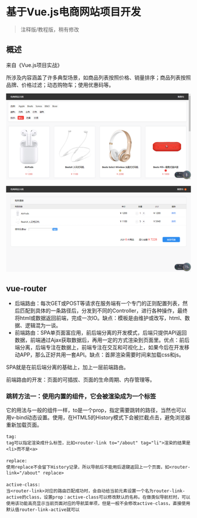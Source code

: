 # 基于Vue.js电商网站项目开发

> 注释版/教程版，稍有修改
## 概述
来自《Vue.js项目实战》  

所涉及内容涵盖了许多典型场景，如商品列表按照价格、销量排序；商品列表按照品牌、价格过滤；动态购物车；使用优惠码等。

![alt](/images/cut-1.jpg)

![alt](/images/cut-2.jpg)

## vue-router
* 后端路由：每次GET或POST等请求在服务端有一个专门的正则配置列表，然后匹配到具体的一条路径后，分发到不同的Controller，进行各种操作，最终将html或数据返回前端，完成一次IO。缺点：模板是由维护或改写，html、数据、逻辑混为一谈。
* 前端路由：SPA单页面富应用，前后端分离的开发模式，后端只提供API返回数据，前端通过Ajax获取数据后，再用一定的方式渲染到页面里。优点：前后端分离，后端专注在数据上，前端专注在交互和可视化上，如果今后在开发移动APP，那么正好共用一套API。缺点：首屏渲染需要时间来加载css和js。

SPA就是在前后端分离的基础上，加上一层前端路由。

前端路由的开发：页面的可插拔、页面的生命周期、内存管理等。

### 跳转方法一：使用内置的<router-link>组件，它会被渲染成为一个<a>标签
它的用法与一般的组件一样，to是一个prop，指定需要跳转的路径，当然也可以用v-bind动态设置。使用<router-link>，在HTML5的History模式下会被拦截点击，避免浏览器重新加载页面。

```
tag:
tag可以指定渲染成什么标签，比如<router-link to="/about" tag="li">渲染的结果是<li>而不是<a>

replace:
使用replace不会留下History记录，所以导航后不能用后退键返回上一个页面，如<router-link="/about" replace>

active-class:
当<router-link>对应的路由匹配成功时，会自动给当前元素设置一个名为router-link-active的class，设置prop：active-class可以修改默认的名称。在做类似导航栏时，可以使用该功能高亮显示当前页面对应的导航菜单项，但是一般不会修改active-class，直接使用默认值router-link-active就可以
```




